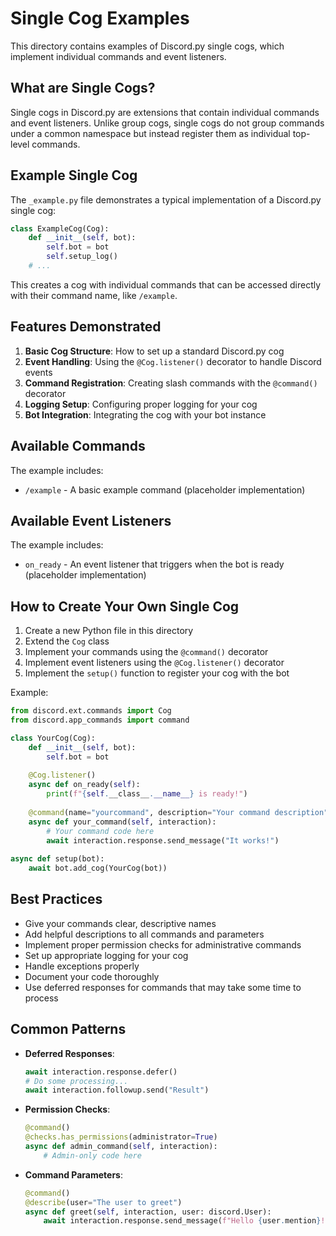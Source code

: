 # Single Cog Examples

This directory contains examples of Discord.py single cogs, which implement individual commands and event listeners.

## What are Single Cogs?

Single cogs in Discord.py are extensions that contain individual commands and event listeners. Unlike group cogs, single cogs do not group commands under a common namespace but instead register them as individual top-level commands.

## Example Single Cog

The `_example.py` file demonstrates a typical implementation of a Discord.py single cog:

```python
class ExampleCog(Cog):
    def __init__(self, bot):
        self.bot = bot
        self.setup_log()
    # ...
```

This creates a cog with individual commands that can be accessed directly with their command name, like `/example`.

## Features Demonstrated

1. **Basic Cog Structure**: How to set up a standard Discord.py cog
2. **Event Handling**: Using the `@Cog.listener()` decorator to handle Discord events
3. **Command Registration**: Creating slash commands with the `@command()` decorator
4. **Logging Setup**: Configuring proper logging for your cog
5. **Bot Integration**: Integrating the cog with your bot instance

## Available Commands

The example includes:

- `/example` - A basic example command (placeholder implementation)

## Available Event Listeners

The example includes:

- `on_ready` - An event listener that triggers when the bot is ready (placeholder implementation)

## How to Create Your Own Single Cog

1. Create a new Python file in this directory
2. Extend the `Cog` class
3. Implement your commands using the `@command()` decorator
4. Implement event listeners using the `@Cog.listener()` decorator
5. Implement the `setup()` function to register your cog with the bot

Example:

```python
from discord.ext.commands import Cog
from discord.app_commands import command

class YourCog(Cog):
    def __init__(self, bot):
        self.bot = bot
        
    @Cog.listener()
    async def on_ready(self):
        print(f"{self.__class__.__name__} is ready!")
        
    @command(name="yourcommand", description="Your command description")
    async def your_command(self, interaction):
        # Your command code here
        await interaction.response.send_message("It works!")
        
async def setup(bot):
    await bot.add_cog(YourCog(bot))
```

## Best Practices

- Give your commands clear, descriptive names
- Add helpful descriptions to all commands and parameters
- Implement proper permission checks for administrative commands
- Set up appropriate logging for your cog
- Handle exceptions properly
- Document your code thoroughly
- Use deferred responses for commands that may take some time to process

## Common Patterns

- **Deferred Responses**:

  ```python
  await interaction.response.defer()
  # Do some processing...
  await interaction.followup.send("Result")
  ```

- **Permission Checks**:

  ```python
  @command()
  @checks.has_permissions(administrator=True)
  async def admin_command(self, interaction):
      # Admin-only code here
  ```

- **Command Parameters**:

  ```python
  @command()
  @describe(user="The user to greet")
  async def greet(self, interaction, user: discord.User):
      await interaction.response.send_message(f"Hello {user.mention}!")
  ```
